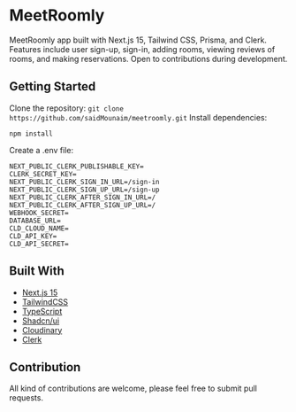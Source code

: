 # MeetRoomly

MeetRoomly app built with Next.js 15, Tailwind CSS, Prisma, and Clerk. Features include user sign-up, sign-in, adding rooms, viewing reviews of rooms, and making reservations. Open to contributions during development.

## Getting Started

Clone the repository: `git clone https://github.com/saidMounaim/meetroomly.git`
Install dependencies:

```
npm install
```

Create a .env file:

```
NEXT_PUBLIC_CLERK_PUBLISHABLE_KEY=
CLERK_SECRET_KEY=
NEXT_PUBLIC_CLERK_SIGN_IN_URL=/sign-in
NEXT_PUBLIC_CLERK_SIGN_UP_URL=/sign-up
NEXT_PUBLIC_CLERK_AFTER_SIGN_IN_URL=/
NEXT_PUBLIC_CLERK_AFTER_SIGN_UP_URL=/
WEBHOOK_SECRET=
DATABASE_URL=
CLD_CLOUD_NAME=
CLD_API_KEY=
CLD_API_SECRET=
```

## Built With

- [Next.js 15](https://nextjs.org/)
- [TailwindCSS](https://tailwindcss.com/)
- [TypeScript](https://www.typescriptlang.org/)
- [Shadcn/ui](https://ui.shadcn.com/)
- [Cloudinary](https://cloudinary.com/)
- [Clerk](https://clerk.com/)

## Contribution

All kind of contributions are welcome, please feel free to submit pull requests.
